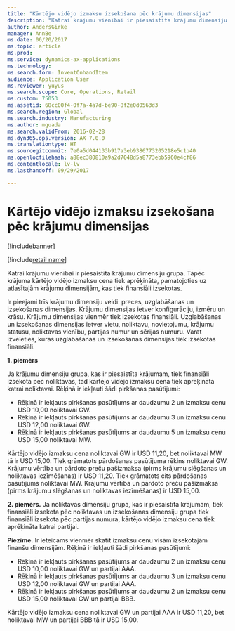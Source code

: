 ```yaml
---
title: "Kārtējo vidējo izmaksu izsekošana pēc krājumu dimensijas"
description: "Katrai krājumu vienībai ir piesaistīta krājumu dimensiju grupa. Tāpēc krājuma kārtējo vidējo izmaksu cena tiek aprēķināta, pamatojoties uz atlasītajām krājumu dimensijām, kas tiek finansiāli izsekotas."
author: AndersGirke
manager: AnnBe
ms.date: 06/20/2017
ms.topic: article
ms.prod: 
ms.service: dynamics-ax-applications
ms.technology: 
ms.search.form: InventOnhandItem
audience: Application User
ms.reviewer: yuyus
ms.search.scope: Core, Operations, Retail
ms.custom: 75053
ms.assetid: 68cc00f4-0f7a-4a7d-be90-8f2e0d0563d3
ms.search.region: Global
ms.search.industry: Manufacturing
ms.author: mguada
ms.search.validFrom: 2016-02-28
ms.dyn365.ops.version: AX 7.0.0
ms.translationtype: HT
ms.sourcegitcommit: 7e0a5d044133b917a3eb9386773205218e5c1b40
ms.openlocfilehash: a88ec380810a9a2d7048d5a8773ebb5960e4cf86
ms.contentlocale: lv-lv
ms.lasthandoff: 09/29/2017

---
```


# <a name="tracking-running-average-cost-per-inventory-dimension"></a>Kārtējo vidējo izmaksu izsekošana pēc krājumu dimensijas

[!include[banner](../includes/banner.md)]

[!include[retail name](../includes/retail-name.md)]


Katrai krājumu vienībai ir piesaistīta krājumu dimensiju grupa. Tāpēc krājuma kārtējo vidējo izmaksu cena tiek aprēķināta, pamatojoties uz atlasītajām krājumu dimensijām, kas tiek finansiāli izsekotas.

Ir pieejami trīs krājumu dimensiju veidi: preces, uzglabāšanas un izsekošanas dimensijas. Krājumu dimensijas ietver konfigurāciju, izmēru un krāsu. Krājumu dimensijas vienmēr tiek izsekotas finansiāli. Uzglabāšanas un izsekošanas dimensijas ietver vietu, noliktavu, novietojumu, krājumu statusu, noliktavas vienību, partijas numur un sērijas numuru. Varat izvēlēties, kuras uzglabāšanas un izsekošanas dimensijas tiek izsekotas finansiāli. 

**1. piemērs** 

Ja krājumu dimensiju grupa, kas ir piesaistīta krājumam, tiek finansiāli izsekota pēc noliktavas, tad kārtējo vidējo izmaksu cena tiek aprēķināta katrai noliktavai. Rēķinā ir iekļauti šādi pirkšanas pasūtījumi:

-   Rēķinā ir iekļauts pirkšanas pasūtījums ar daudzumu 2 un izmaksu cenu USD 10,00 noliktavai GW.
-   Rēķinā ir iekļauts pirkšanas pasūtījums ar daudzumu 3 un izmaksu cenu USD 12,00 noliktavai GW.
-   Rēķinā ir iekļauts pirkšanas pasūtījums ar daudzumu 5 un izmaksu cenu USD 15,00 noliktavai MW.

Kārtējo vidējo izmaksu cena noliktavai GW ir USD 11,20, bet noliktavai MW tā ir USD 15,00. Tiek grāmatots pārdošanas pasūtījuma rēķins noliktavai GW. Krājumu vērtība un pārdoto preču pašizmaksa (pirms krājumu slēgšanas un noliktavas iezīmēšanas) ir USD 11,20. Tiek grāmatots cits pārdošanas pasūtījums noliktavai MW. Krājumu vērtība un pārdoto preču pašizmaksa (pirms krājumu slēgšanas un noliktavas iezīmēšanas) ir USD 15,00. 

**2. piemērs.** Ja noliktavas dimensiju grupa, kas ir piesaistīta krājumam, tiek finansiāli izsekota pēc noliktavas un izsekošanas dimensiju grupa tiek finansiāli izsekota pēc partijas numura, kārtējo vidējo izmaksu cena tiek aprēķināta katrai partijai. 

**Piezīme.** Ir ieteicams vienmēr skatīt izmaksu cenu visām izsekotajām finanšu dimensijām. Rēķinā ir iekļauti šādi pirkšanas pasūtījumi:

-   Rēķinā ir iekļauts pirkšanas pasūtījums ar daudzumu 2 un izmaksu cenu USD 10,00 noliktavai GW un partijai AAA.
-   Rēķinā ir iekļauts pirkšanas pasūtījums ar daudzumu 3 un izmaksu cenu USD 12,00 noliktavai GW un partijai AAA.
-   Rēķinā ir iekļauts pirkšanas pasūtījums ar daudzumu 2 un izmaksu cenu USD 15,00 noliktavai GW un partijai BBB.

Kārtējo vidējo izmaksu cena noliktavai GW un partijai AAA ir USD 11,20, bet noliktavai MW un partijai BBB tā ir USD 15,00.





